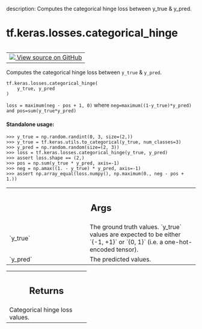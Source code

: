 description: Computes the categorical hinge loss between y_true & y_pred.

<div itemscope itemtype="http://developers.google.com/ReferenceObject">
<meta itemprop="name" content="tf.keras.losses.categorical_hinge" />
<meta itemprop="path" content="Stable" />
</div>

# tf.keras.losses.categorical_hinge

<!-- Insert buttons and diff -->

<table class="tfo-notebook-buttons tfo-api nocontent" align="left">
<td>
  <a target="_blank" href="https://github.com/keras-team/keras/tree/v2.15.0/keras/losses.py#L2040-L2072">
    <img src="https://www.tensorflow.org/images/GitHub-Mark-32px.png" />
    View source on GitHub
  </a>
</td>
</table>



Computes the categorical hinge loss between `y_true` & `y_pred`.


<pre class="devsite-click-to-copy prettyprint lang-py tfo-signature-link">
<code>tf.keras.losses.categorical_hinge(
    y_true, y_pred
)
</code></pre>



<!-- Placeholder for "Used in" -->

`loss = maximum(neg - pos + 1, 0)`
where `neg=maximum((1-y_true)*y_pred) and pos=sum(y_true*y_pred)`

#### Standalone usage:



```
>>> y_true = np.random.randint(0, 3, size=(2,))
>>> y_true = tf.keras.utils.to_categorical(y_true, num_classes=3)
>>> y_pred = np.random.random(size=(2, 3))
>>> loss = tf.keras.losses.categorical_hinge(y_true, y_pred)
>>> assert loss.shape == (2,)
>>> pos = np.sum(y_true * y_pred, axis=-1)
>>> neg = np.amax((1. - y_true) * y_pred, axis=-1)
>>> assert np.array_equal(loss.numpy(), np.maximum(0., neg - pos + 1.))
```

<!-- Tabular view -->
 <table class="responsive fixed orange">
<colgroup><col width="214px"><col></colgroup>
<tr><th colspan="2"><h2 class="add-link">Args</h2></th></tr>

<tr>
<td>
`y_true`<a id="y_true"></a>
</td>
<td>
The ground truth values. `y_true` values are expected to be
either `{-1, +1}` or `{0, 1}` (i.e. a one-hot-encoded tensor).
</td>
</tr><tr>
<td>
`y_pred`<a id="y_pred"></a>
</td>
<td>
The predicted values.
</td>
</tr>
</table>



<!-- Tabular view -->
 <table class="responsive fixed orange">
<colgroup><col width="214px"><col></colgroup>
<tr><th colspan="2"><h2 class="add-link">Returns</h2></th></tr>
<tr class="alt">
<td colspan="2">
Categorical hinge loss values.
</td>
</tr>

</table>

